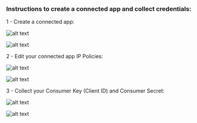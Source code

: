 ### Instructions to create a connected app and collect credentials:

1 - Create a connected app:

![alt text](https://github.com/pg-dev-git/tcrm_toolkit/blob/main/readme_images/1.png)

![alt text](https://github.com/pg-dev-git/tcrm_toolkit/blob/main/readme_images/2.png)

2 - Edit your connected app IP Policies:

![alt text](https://github.com/pg-dev-git/tcrm_toolkit/blob/main/readme_images/3.png)

![alt text](https://github.com/pg-dev-git/tcrm_toolkit/blob/main/readme_images/4.png)

3 - Collect your Consumer Key (Client ID) and Consumer Secret:

![alt text](https://github.com/pg-dev-git/tcrm_toolkit/blob/main/readme_images/5.png)

![alt text](https://github.com/pg-dev-git/tcrm_toolkit/blob/main/readme_images/6.png)
